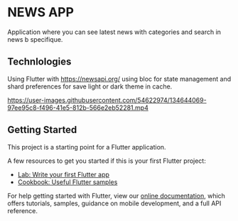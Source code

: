# NEWS APP

Application where you can see latest news with categories and search in news b specifique.

## Technlologies

Using Flutter with https://newsapi.org/ using bloc for state management and shard preferences for save light or dark theme in cache.

https://user-images.githubusercontent.com/54622974/134644069-97ee95c8-f496-41e5-812b-566e2eb52281.mp4


## Getting Started

This project is a starting point for a Flutter application.

A few resources to get you started if this is your first Flutter project:

- [Lab: Write your first Flutter app](https://flutter.dev/docs/get-started/codelab)
- [Cookbook: Useful Flutter samples](https://flutter.dev/docs/cookbook)

For help getting started with Flutter, view our
[online documentation](https://flutter.dev/docs), which offers tutorials,
samples, guidance on mobile development, and a full API reference.
